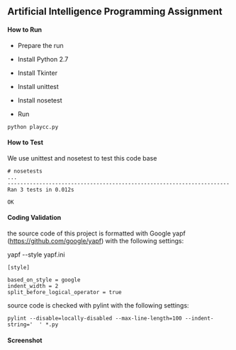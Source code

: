## Artificial Intelligence Programming Assignment

#### How to Run
* Prepare the run
 * Install Python 2.7
 * Install Tkinter 
 * Install unittest
 * Install nosetest

* Run
```
python playcc.py
```

#### How to Test
We use unittest and nosetest to test this code base
```
# nosetests
...
----------------------------------------------------------------------
Ran 3 tests in 0.012s

OK

```

#### Coding Validation
the source code of this project is formatted with Google yapf (https://github.com/google/yapf)
with the following settings:

yapf --style yapf.ini
```
[style]

based_on_style = google
indent_width = 2
split_before_logical_operator = true
```

source code is checked with pylint
with the following settings:
```
pylint --disable=locally-disabled --max-line-length=100 --indent-string='  ' *.py
```

#### Screenshot

